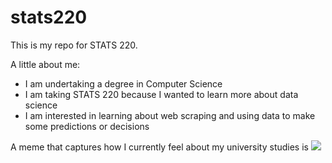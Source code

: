 # stats220

This is my repo for STATS 220. 

A little about me:

- I am undertaking a degree in Computer Science
- I am taking STATS 220 because I wanted to learn more about data science
- I am interested in learning about web scraping and using data to make some predictions or decisions

A meme that captures how I currently feel about my university studies is ![](https://c.tenor.com/8druEACXtX8AAAAd/tenor.gif)
